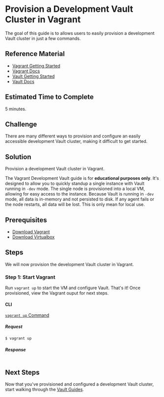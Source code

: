 # Provision a Development Vault Cluster in Vagrant

The goal of this guide is to allows users to easily provision a development Vault cluster in just a few commands.

## Reference Material

- [Vagrant Getting Started](https://www.vagrantup.com/intro/getting-started/index.html)
- [Vagrant Docs](https://www.vagrantup.com/docs/index.html)
- [Vault Getting Started](https://www.vaultproject.io/intro/getting-started/install.html)
- [Vault Docs](https://www.vaultproject.io/docs/index.html)

## Estimated Time to Complete

5 minutes.

## Challenge

There are many different ways to provision and configure an easily accessible development Vault cluster, making it difficult to get started.

## Solution

Provision a development Vault cluster in Vagrant.

The Vagrant Development Vault guide is for **educational purposes only**. It's designed to allow you to quickly standup a single instance with Vault running in `-dev` mode. The single node is provisioned into a local VM, allowing for easy access to the instance. Because Vault is running in `-dev` mode, all data is in-memory and not persisted to disk. If any agent fails or the node restarts, all data will be lost. This is only mean for local use.

## Prerequisites

- [Download Vagrant](https://www.vagrantup.com/downloads.html)
- [Download Virtualbox](https://www.virtualbox.org/wiki/Downloads)

## Steps

We will now provision the development Vault cluster in Vagrant.

### Step 1: Start Vagrant

Run `vagrant up` to start the VM and configure Vault. That's it! Once provisioned, view the Vagrant ouput for next steps.

#### CLI

[`vagrant up` Command](https://www.vagrantup.com/docs/cli/up.html)

##### Request

```sh
$ vagrant up
```

##### Response
```
```

## Next Steps

Now that you've provisioned and configured a development Vault cluster, start walking through the [Vault Guides](https://www.consul.io/docs/guides/index.html).
